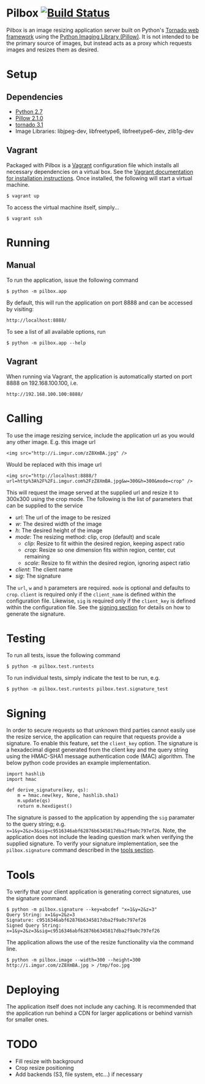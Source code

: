 Pilbox [![Build Status](https://travis-ci.org/agschwender/pilbox.png)](https://travis-ci.org/agschwender/pilbox)
======

Pilbox is an image resizing application server built on Python's [Tornado web framework](http://www.tornadoweb.org/en/stable/) using the [Python Imaging Library (Pillow)](https://pypi.python.org/pypi/Pillow/2.1.0). It is not intended to be the primary source of images, but instead acts as a proxy which requests images and resizes them as desired.

Setup
=====

Dependencies
------------

  * [Python 2.7](http://www.python.org/download/)
  * [Pillow 2.1.0](https://pypi.python.org/pypi/Pillow/2.1.0)
  * [tornado 3.1](https://pypi.python.org/pypi/tornado/3.1)
  * Image Libraries: libjpeg-dev, libfreetype6, libfreetype6-dev, zlib1g-dev

Vagrant
-------

Packaged with Pilbox is a [Vagrant](http://www.vagrantup.com/) configuration file which installs all necessary dependencies on a virtual box. See the [Vagrant documentation for installation instructions](http://docs.vagrantup.com/v2/installation/). Once installed, the following will start a virtual machine.

    $ vagrant up

To access the virtual machine itself, simply...

    $ vagrant ssh

Running
=======

Manual
------

To run the application, issue the following command

    $ python -m pilbox.app

By default, this will run the application on port 8888 and can be accessed by visiting:

    http://localhost:8888/

To see a list of all available options, run

    $ python -m pilbox.app --help

Vagrant
-------

When running via Vagrant, the application is automatically started on port 8888 on 192.168.100.100, i.e.

    http://192.168.100.100:8888/

Calling
=======

To use the image resizing service, include the application url as you would any other image. E.g. this image url

    <img src="http://i.imgur.com/zZ8XmBA.jpg" />

Would be replaced with this image url

    <img src="http://localhost:8888/?url=http%3A%2F%2Fi.imgur.com%2FzZ8XmBA.jpg&w=300&h=300&mode=crop" />

This will request the image served at the supplied url and resize it to 300x300 using the crop mode. The following is the list of parameters that can be supplied to the service

  * _url_: The url of the image to be resized
  * _w_: The desired width of the image
  * _h_: The desired height of the image
  * _mode_: The resizing method: clip, crop (default) and scale
    * _clip_: Resize to fit within the desired region, keeping aspect ratio
    * _crop_: Resize so one dimension fits within region, center, cut remaining
    * _scale_: Resize to fit within the desired region, ignoring aspect ratio
  * _client_: The client name
  * _sig_: The signature

The `url`, `w` and `h` parameters are required. `mode` is optional and defaults to `crop`. `client` is required only if the `client_name` is defined within the configuration file. Likewise, `sig` is required only if the `client_key` is defined within the configuration file. See the [signing section](#signing) for details on how to generate the signature.

Testing
=======

To run all tests, issue the following command

    $ python -m pilbox.test.runtests

To run individual tests, simply indicate the test to be run, e.g.

    $ python -m pilbox.test.runtests pilbox.test.signature_test

Signing
=======

In order to secure requests so that unknown third parties cannot easily use the resize service, the application can require that requests provide a signature. To enable this feature, set the `client_key` option. The signature is a hexadecimal digest generated from the client key and the query string using the HMAC-SHA1 message authentication code (MAC) algorithm. The below python code provides an example implementation.

    import hashlib
    import hmac

    def derive_signature(key, qs):
        m = hmac.new(key, None, hashlib.sha1)
        m.update(qs)
        return m.hexdigest()

The signature is passed to the application by appending the `sig` paramater to the query string; e.g. `x=1&y=2&z=3&sig=c9516346abf62876b6345817dba2f9a0c797ef26`. Note, the application does not include the leading question mark when verifying the supplied signature. To verify your signature implementation, see the `pilbox.signature` command described in the [tools section](#tools).

Tools
=====

To verify that your client application is generating correct signatures, use the signature command.

    $ python -m pilbox.signature --key=abcdef "x=1&y=2&z=3"
    Query String: x=1&y=2&z=3
    Signature: c9516346abf62876b6345817dba2f9a0c797ef26
    Signed Query String: x=1&y=2&z=3&sig=c9516346abf62876b6345817dba2f9a0c797ef26

The application allows the use of the resize functionality via the command line.

    $ python -m pilbox.image --width=300 --height=300 http://i.imgur.com/zZ8XmBA.jpg > /tmp/foo.jpg

Deploying
=========

The application itself does not include any caching. It is recommended that the application run behind a CDN for larger applications or behind varnish for smaller ones.

TODO
====

  * Fill resize with background
  * Crop resize positioning
  * Add backends (S3, file system, etc...) if necessary

